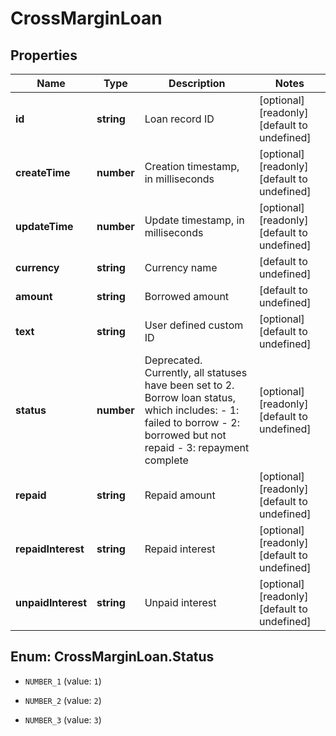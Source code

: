 # CrossMarginLoan

## Properties

Name | Type | Description | Notes
------------ | ------------- | ------------- | -------------
**id** | **string** | Loan record ID | [optional] [readonly] [default to undefined]
**createTime** | **number** | Creation timestamp, in milliseconds | [optional] [readonly] [default to undefined]
**updateTime** | **number** | Update timestamp, in milliseconds | [optional] [readonly] [default to undefined]
**currency** | **string** | Currency name | [default to undefined]
**amount** | **string** | Borrowed amount | [default to undefined]
**text** | **string** | User defined custom ID | [optional] [default to undefined]
**status** | **number** | Deprecated. Currently, all statuses have been set to 2.  Borrow loan status, which includes:  - 1: failed to borrow - 2: borrowed but not repaid - 3: repayment complete | [optional] [readonly] [default to undefined]
**repaid** | **string** | Repaid amount | [optional] [readonly] [default to undefined]
**repaidInterest** | **string** | Repaid interest | [optional] [readonly] [default to undefined]
**unpaidInterest** | **string** | Unpaid interest | [optional] [readonly] [default to undefined]

## Enum: CrossMarginLoan.Status

* `NUMBER_1` (value: `1`)

* `NUMBER_2` (value: `2`)

* `NUMBER_3` (value: `3`)


